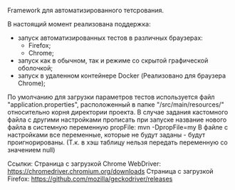 Framework для автоматизированного тетсрования.

В настоящий момент реализована поддержка:
- запуск автоматизированных тестов в различных браузерах:
    * Firefox;
    * Chrome;
- запуск как в обычном, так и режиме со скрытой графической оболочкой;
- запуск в удаленном контейнере Docker (Реализовано для браузера Chrome);

По умолчанию для загрузки параметров тестов используется файл "application.properties", расположенный в папке "/src/main/resources/" относительно корня директории проекта.
В случае задания кастомного файла с другими настройками прописать при запуске название нового файла в системную переменную propFile: mvn -DpropFile=my
В файле с настройками все переменные, которые не будут заданы - будут проигнорированы. (Т.к. в хэш таблицу нельзя передать переменную со значением null)

Ссылки:
Страница с загрузкой Chrome WebDriver:
https://chromedriver.chromium.org/downloads
Страница с загрузкой Firefox:
https://github.com/mozilla/geckodriver/releases
